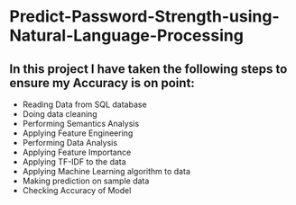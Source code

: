 # Predict-Password-Strength-using-Natural-Language-Processing

## In this project I have taken the following steps to ensure my Accuracy is on point:
- Reading Data from SQL database
- Doing data cleaning
- Performing Semantics Analysis
- Applying Feature Engineering
- Performing Data Analysis
- Applying Feature Importance
- Applying TF-IDF to the data
- Applying Machine Learning algorithm to data
- Making prediction on sample data
- Checking Accuracy of Model
